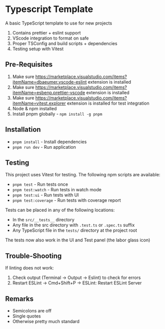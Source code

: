 # Typescript Template

A basic TypeScript template to use for new projects

1. Contains prettier + eslint support
2. VScode integration to format on safe
3. Proper TSConfig and build scripts + dependencies
4. Testing setup with Vitest


## Pre-Requisites

1. Make sure https://marketplace.visualstudio.com/items?itemName=dbaeumer.vscode-eslint extension is installed
2. Make sure https://marketplace.visualstudio.com/items?itemName=esbenp.prettier-vscode extension is installed
3. Make sure https://marketplace.visualstudio.com/items?itemName=vitest.explorer extension is installed for test integration
4. Node & npm installed
5. Install pnpm globally - `npm install -g pnpm`

## Installation

- `pnpm install` - Install dependencies
- `pnpm run dev` - Run application

## Testing

This project uses Vitest for testing. The following npm scripts are available:

- `pnpm test` - Run tests once
- `pnpm test:watch` - Run tests in watch mode
- `pnpm test:ui` - Run tests with UI
- `pnpm test:coverage` - Run tests with coverage report

Tests can be placed in any of the following locations:
- In the `src/__tests__` directory
- Any file in the src directory with `.test.ts` or `.spec.ts` suffix
- Any TypeScript file in the `tests/` directory at the project root

The tests now also work in the UI and Test panel (the labor glass icon)

## Trouble-Shooting

If linting does not work:
1. Check output (Terminal → Output → Eslint) to check for errors
2. Restart ESLint -> Cmd+Shift+P → ESLint: Restart ESLint Server

## Remarks

* Semicolons are off
* Single quotes
* Otherwise pretty much standard
